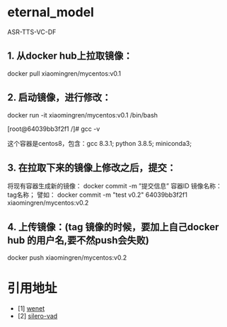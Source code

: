 # eternal_model
ASR-TTS-VC-DF

## 1. 从docker hub上拉取镜像：
docker pull xiaomingren/mycentos:v0.1
## 2. 启动镜像，进行修改：
docker run -it xiaomingren/mycentos:v0.1 /bin/bash

[root@64039bb3f2f1 /]# gcc -v

这个容器是centos8，包含：gcc 8.3.1; python 3.8.5; miniconda3;

## 3. 在拉取下来的镜像上修改之后，提交：
将现有容器生成新的镜像： docker commit -m ”提交信息” 容器ID 镜像名称：tag名称； 
譬如： docker commit -m "test v0.2" 64039bb3f2f1 xiaomingren/mycentos:v0.2
## 4. 上传镜像：(tag 镜像的时候，要加上自己docker hub 的用户名,要不然push会失败) 
docker push xiaomingren/mycentos:v0.2

# 引用地址
- [1] [wenet](https://github.com/mobvoi/wenet)
- [2] [silero-vad](https://github.com/snakers4/silero-vad)
